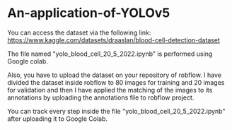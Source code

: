 # An-application-of-YOLOv5
You can access the dataset via the following link:
https://www.kaggle.com/datasets/draaslan/blood-cell-detection-dataset

The file named "yolo_blood_cell_20_5_2022.ipynb" is performed using Google colab.

Also, you have to upload the dataset on your repository of robflow.
I have divided the dataset inside robflow to 80 images for training and 20 images for validation and then I have applied the matching of the images to its annotations  by uploading the annotations file to robflow project.

You can track every step inside the file "yolo_blood_cell_20_5_2022.ipynb" after uploading it to Google Colab.
